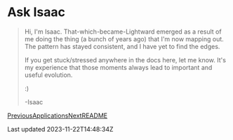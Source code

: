 # Ask Isaac

> Hi, I'm Isaac. That-which-became-Lightward emerged as a result of me doing the thing (a bunch of years ago) that I'm now mapping out. The pattern has stayed consistent, and I have yet to find the edges.
> 
> If you get stuck/stressed anywhere in the docs here, let me know. It's my experience that those moments always lead to important and useful evolution.
> 
> :)
> 
> -Isaac

[PreviousApplications](/glossary/applications)[NextREADME](/technical/readme)

Last updated 2023-11-22T14:48:34Z